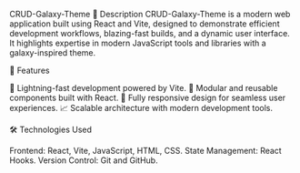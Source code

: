 CRUD-Galaxy-Theme
🌟 Description
CRUD-Galaxy-Theme is a modern web application built using React and Vite, 
designed to demonstrate efficient development workflows, blazing-fast builds,
and a dynamic user interface. It highlights expertise in modern JavaScript tools
and libraries with a galaxy-inspired theme.

🚀 Features

🌌 Lightning-fast development powered by Vite.
🔄 Modular and reusable components built with React.
📱 Fully responsive design for seamless user experiences.
📈 Scalable architecture with modern development tools.

🛠️ Technologies Used

Frontend: React, Vite, JavaScript, HTML, CSS.
State Management: React Hooks.
Version Control: Git and GitHub.

